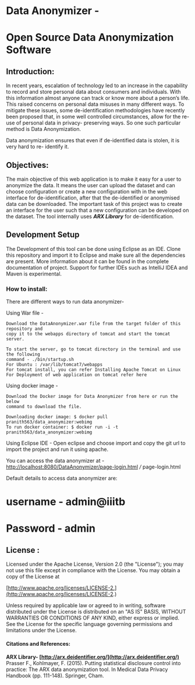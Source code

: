 # Data Anonymizer -

# Open Source Data Anonymization Software

## Introduction:

In recent years, escalation of technology led to an increase in the capability to record and
store personal data about consumers and individuals. With this information almost anyone
can track or know more about a person’s life. This raised concerns on personal data misuses
in many different ways. To mitigate these issues, some de-identification methodologies have
recently been proposed that, in some well controlled circumstances, allow for the re-use of
personal data in privacy- preserving ways. So one such particular method is Data
Anonymization.

Data anonymization ensures that even if de-identified data is stolen, it is very hard to re-
identify it.

## Objectives:

The main objective of this web application is to make it easy for a user to anonymize the
data. It means the user can upload the dataset and can choose configuration or create a new
configuration with in the web interface for de-identification, after that the de-identified or
anonymised data can be downloaded. The important task of this project was to create an
interface for the user such that a new configuration can be developed on the dataset. The tool
internally uses **_ARX Library_** for de-identification.

## Development Setup

The Development of this tool can be done using Eclipse as an IDE. Clone this repository and
import it to Eclipse and make sure all the dependencies are present.
More information about it can be found in the complete documentation of project. Support
for further IDEs such as IntelliJ IDEA and Maven is experimental.


### How to install:

There are different ways to run data anonymizer-

Using War file -

```
Download the DataAnonymizer.war file from the target folder of this repository and
copy it to the webapps directory of tomcat and start the tomcat server.
```
```
To start the server, go to tomcat directory in the terminal and use the following
command - ./bin/startup.sh
For Ubuntu : /var/lib/tomcat7/webapps
For tomcat install, you can refer Installing Apache Tomcat on Linux
For Deployment of web application on tomcat refer here
```
Using docker image -

```
Download the Docker image for Data Anonymizer from here or run the below
command to download the file.
```
```
Downloading docker image: $ docker pull pranith563/data_anonymizer:webimg
To run docker container: $ docker run -i -t pranith563/data_anonymizer:webimg
```
Using Eclipse IDE -
Open eclipse and choose import and copy the git url to import the project and
run it using apache.

You can access the data anonymizer at -
[http://localhost:8080/DataAnonymizer/page-login.html](http://localhost:8080/DataAnonymizer) _/_ page-login.html

Default details to access data anonymizer are:
# **username -** admin@iiitb
# **Password -** admin

## License :

Licensed under the Apache License, Version 2.0 (the "License"); you may not use this file
except in compliance with the License. You may obtain a copy of the License at


[http://www.apache.org/licenses/LICENSE-2.](http://www.apache.org/licenses/LICENSE-2.)

Unless required by applicable law or agreed to in writing, software distributed under the
License is distributed on an "AS IS" BASIS, WITHOUT WARRANTIES OR CONDITIONS
OF ANY KIND, either express or implied. See the License for the specific language
governing permissions and limitations under the License.

#### Citations and References:

**ARX Library- [http://arx.deidentifier.org/](http://arx.deidentifier.org/)**
Prasser F., Kohlmayer, F. (2015). Putting statistical disclosure control into practice: The ARX
data anonymization tool. In Medical Data Privacy Handbook (pp. 111-148). Springer, Cham.



